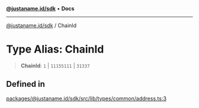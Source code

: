 [**@justaname.id/sdk**](../README.md) • **Docs**

***

[@justaname.id/sdk](../globals.md) / ChainId

# Type Alias: ChainId

> **ChainId**: `1` \| `11155111` \| `31337`

## Defined in

[packages/@justaname.id/sdk/src/lib/types/common/address.ts:3](https://github.com/JustaName-id/JustaName-sdk/blob/7430def13fc61cd3fc8b89d25e0869ee390cc2d0/packages/@justaname.id/sdk/src/lib/types/common/address.ts#L3)
